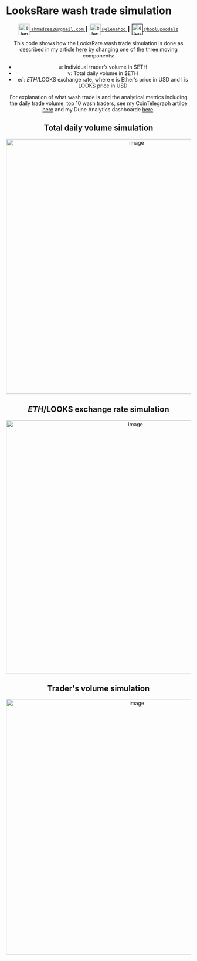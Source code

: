 # LooksRare wash trade simulation
<div align="center">
<a href="https://mail.google.com/mail/u/?authuser=elenahoo@gmail.com">
  <img align="center" alt="elenahoo | Gmail" width="30px" src="https://edent.github.io/SuperTinyIcons/images/svg/gmail.svg" />
	<code>ahmadzee26@gmail.com</code>
</a>
	<span> ┃ </span>
	
<a href="https://t.me/elenahoo">
  <img align="center" alt="elenahoo | Telegram" width="30px" src="https://edent.github.io/SuperTinyIcons/images/svg/telegram.svg" />
	<code>@elenahoo</code>
</a>
	<span>┃</span>
  <a href="" style="margin-top: 12px;">
  <img  align="center" alt="elenahoo | Twitter" width="30px" src="https://raw.githubusercontent.com/peterthehan/peterthehan/master/assets/twitter.svg" />
	  <code>@hoolupoodalz</code>
</a>
<br />

This code shows how the LooksRare wash trade simulation is done as described in my article [here](https://elenahoo.medium.com/looksrare-washing-trading-reward-simulation-fea6272bf89a) by changing one of the three moving components:
- u: Individual trader’s volume in $ETH
- v: Total daily volume in $ETH
- e/l: $ETH/$LOOKS exchange rate, where e is Ether’s price in USD and l is LOOKS price in USD

For explanation of what wash trade is and the analytical metrics including the daily trade volume, top 10 wash traders, see my CoinTelegraph artilce [here](https://cointelegraph.com/news/clever-nft-traders-exploit-crypto-s-unregulated-landscape-by-wash-trading-on-looksrare) and my Dune Analytics dashboarde [here](https://dune.xyz/elenahoo/LooksRare-Wash-Trading).

## Total daily volume simulation
<img width="696" alt="image" src="https://user-images.githubusercontent.com/36990254/152775452-3953adff-77bf-4bf6-b9f9-342b9436eaf6.png">


## $ETH/$LOOKS exchange rate simulation
<img width="690" alt="image" src="https://user-images.githubusercontent.com/36990254/152775640-e322d2af-616c-49a5-97aa-d1ef589bb00e.png">

## Trader's volume simulation
<img width="697" alt="image" src="https://user-images.githubusercontent.com/36990254/152775693-84c3480d-ee21-4236-96f1-53ed6d3e1b8d.png">
